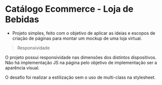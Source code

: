 # Catálogo Ecommerce - Loja de Bebidas

* Projeto simples, feito com o objetivo de aplicar as ideias e escopos de criação de páginas para montar um mockup de uma loja virtual.

> Responsividade

O projeto possui responsividade nas dimensões dos distintos dispositivos. 
Não há implementação JS na página pelo objetivo de implementação ser a aparência visual.

O desafio foi realizar a estilização sem o uso de multi-class na stylesheet.
